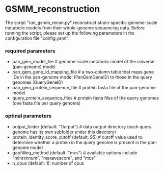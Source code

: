 # GSMM_reconstruction

The script "run_gsmm_recon.py" reconstruct strain-specific genome-scale metabolic models from their whole-genome sequencing data. Before running the script, please set up the following parameters in the configuration file "config.yaml":

### required parameters
* pan_gem_model_file # genome-scale metabolic model of the universe (pan-genome) model
* pan_gem_gene_id_mapping_file # a two-column table that maps gene IDs in the pan-genome model (PanGemGeneID) to those in the query genomes (QueryGeneID)
* pan_gem_protein_sequence_file # protein fasta file of the pan-genome model
* query_protein_sequence_files # protein fasta files of the query genomes (one fasta file per query genome)

### optinal parameters
* output_folder (default: "Output") # data output directory (each query genome has its own subfolder under this directory)
* protein_identity_score_cutoff (default: 95) # cutoff value used to determine whether a protein in the query genome is present in the pan-genome model
* gapfilling_method (default: "mcs") # available options include "minrxnnum", "maxavescore", and "mcs"
* n_cpus (default: 1): number of cpus

